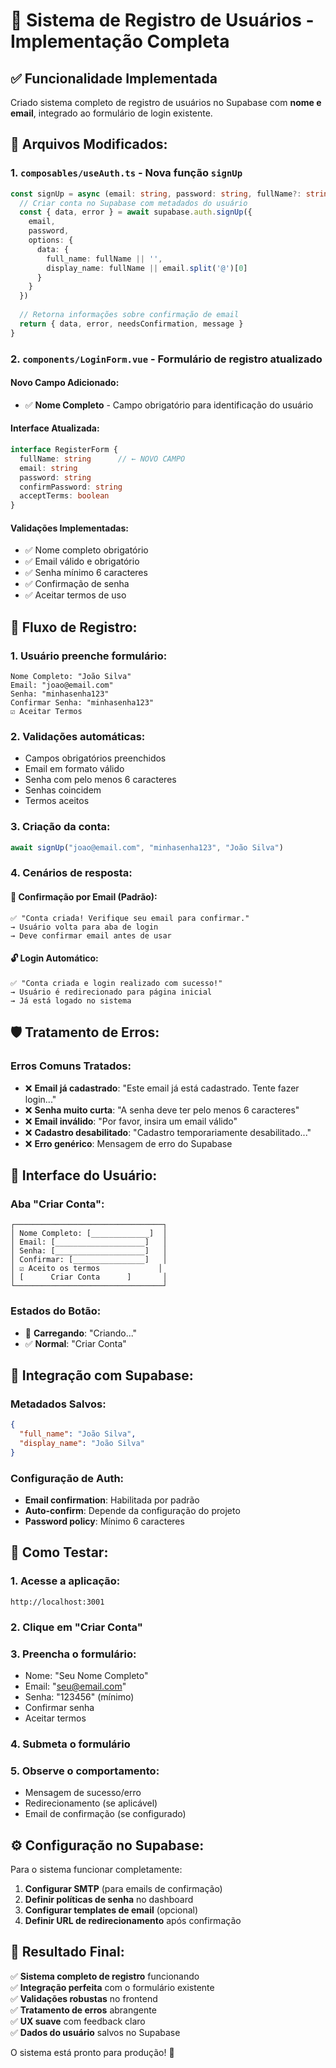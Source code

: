 # 📝 Sistema de Registro de Usuários - Implementação Completa

## ✅ Funcionalidade Implementada

Criado sistema completo de registro de usuários no Supabase com **nome e email**, integrado ao formulário de login existente.

## 🔧 **Arquivos Modificados:**

### 1. **`composables/useAuth.ts`** - Nova função `signUp`

```typescript
const signUp = async (email: string, password: string, fullName?: string) => {
  // Criar conta no Supabase com metadados do usuário
  const { data, error } = await supabase.auth.signUp({
    email,
    password,
    options: {
      data: {
        full_name: fullName || '',
        display_name: fullName || email.split('@')[0]
      }
    }
  })
  
  // Retorna informações sobre confirmação de email
  return { data, error, needsConfirmation, message }
}
```

### 2. **`components/LoginForm.vue`** - Formulário de registro atualizado

#### **Novo Campo Adicionado:**
- ✅ **Nome Completo** - Campo obrigatório para identificação do usuário

#### **Interface Atualizada:**
```typescript
interface RegisterForm {
  fullName: string      // ← NOVO CAMPO
  email: string
  password: string
  confirmPassword: string
  acceptTerms: boolean
}
```

#### **Validações Implementadas:**
- ✅ Nome completo obrigatório
- ✅ Email válido e obrigatório
- ✅ Senha mínimo 6 caracteres
- ✅ Confirmação de senha
- ✅ Aceitar termos de uso

## 🚀 **Fluxo de Registro:**

### 1. **Usuário preenche formulário:**
```
Nome Completo: "João Silva"
Email: "joao@email.com"
Senha: "minhasenha123"
Confirmar Senha: "minhasenha123"
☑️ Aceitar Termos
```

### 2. **Validações automáticas:**
- Campos obrigatórios preenchidos
- Email em formato válido
- Senha com pelo menos 6 caracteres
- Senhas coincidem
- Termos aceitos

### 3. **Criação da conta:**
```typescript
await signUp("joao@email.com", "minhasenha123", "João Silva")
```

### 4. **Cenários de resposta:**

#### **📧 Confirmação por Email (Padrão):**
```
✅ "Conta criada! Verifique seu email para confirmar."
→ Usuário volta para aba de login
→ Deve confirmar email antes de usar
```

#### **🔓 Login Automático:**
```
✅ "Conta criada e login realizado com sucesso!"
→ Usuário é redirecionado para página inicial
→ Já está logado no sistema
```

## 🛡️ **Tratamento de Erros:**

### **Erros Comuns Tratados:**
- ❌ **Email já cadastrado**: "Este email já está cadastrado. Tente fazer login..."
- ❌ **Senha muito curta**: "A senha deve ter pelo menos 6 caracteres"
- ❌ **Email inválido**: "Por favor, insira um email válido"
- ❌ **Cadastro desabilitado**: "Cadastro temporariamente desabilitado..."
- ❌ **Erro genérico**: Mensagem de erro do Supabase

## 📱 **Interface do Usuário:**

### **Aba "Criar Conta":**
```
┌─────────────────────────────────┐
│ Nome Completo: [_____________]  │
│ Email: [____________________]   │
│ Senha: [____________________]   │
│ Confirmar: [________________]   │
│ ☑️ Aceito os termos             │
│ [      Criar Conta      ]       │
└─────────────────────────────────┘
```

### **Estados do Botão:**
- 🔄 **Carregando**: "Criando..."
- ✅ **Normal**: "Criar Conta"

## 🔗 **Integração com Supabase:**

### **Metadados Salvos:**
```json
{
  "full_name": "João Silva",
  "display_name": "João Silva"
}
```

### **Configuração de Auth:**
- **Email confirmation**: Habilitada por padrão
- **Auto-confirm**: Depende da configuração do projeto
- **Password policy**: Mínimo 6 caracteres

## 🧪 **Como Testar:**

### 1. **Acesse a aplicação:**
```
http://localhost:3001
```

### 2. **Clique em "Criar Conta"**

### 3. **Preencha o formulário:**
- Nome: "Seu Nome Completo"
- Email: "seu@email.com"
- Senha: "123456" (mínimo)
- Confirmar senha
- Aceitar termos

### 4. **Submeta o formulário**

### 5. **Observe o comportamento:**
- Mensagem de sucesso/erro
- Redirecionamento (se aplicável)
- Email de confirmação (se configurado)

## ⚙️ **Configuração no Supabase:**

Para o sistema funcionar completamente:

1. **Configurar SMTP** (para emails de confirmação)
2. **Definir políticas de senha** no dashboard
3. **Configurar templates de email** (opcional)
4. **Definir URL de redirecionamento** após confirmação

## 🎉 **Resultado Final:**

✅ **Sistema completo de registro** funcionando  
✅ **Integração perfeita** com o formulário existente  
✅ **Validações robustas** no frontend  
✅ **Tratamento de erros** abrangente  
✅ **UX suave** com feedback claro  
✅ **Dados do usuário** salvos no Supabase  

O sistema está pronto para produção! 🚀
